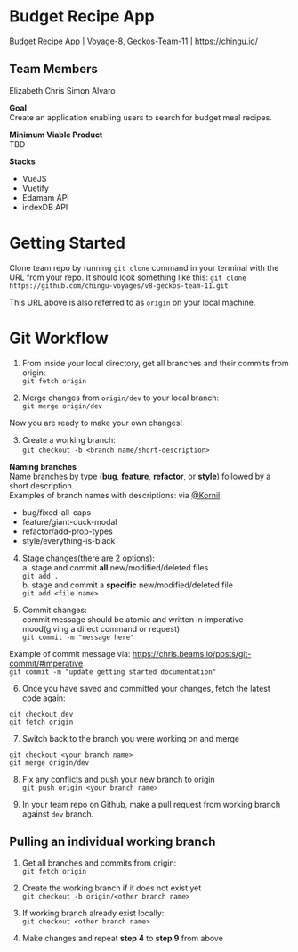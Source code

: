 # Budget Recipe App
Budget Recipe App | Voyage-8, Geckos-Team-11 | https://chingu.io/

## Team Members
Elizabeth
Chris
Simon
Alvaro

**Goal**  
Create an application enabling users to search for budget meal recipes. 

**Minimum Viable Product**  
TBD

**Stacks**
- VueJS
- Vuetify
- Edamam API
- indexDB API

# Getting Started
Clone team repo by running `git clone` command in your terminal with the URL from your repo. 
It should look something like this: 
`git clone https://github.com/chingu-voyages/v8-geckos-team-11.git`

This URL above is also referred to as `origin` on your local machine. 


# Git Workflow

1. From inside your local directory, get all branches and their commits from origin:  
`git fetch origin`

2. Merge changes from `origin/dev` to your local branch:  
`git merge origin/dev`

Now you are ready to make your own changes!

3. Create a working branch:   
`git checkout -b <branch name/short-description>`

**Naming branches**  
Name branches by type (**bug**, **feature**, **refactor**, or **style**) followed by a short description.  
Examples of branch names with descriptions: via [@Kornil](https://medium.com/@francesco.agnoletto/how-to-not-f-up-your-local-files-with-git-part-1-e0756c88fd3c):
 - bug/fixed-all-caps
 - feature/giant-duck-modal
 - refactor/add-prop-types
 - style/everything-is-black
 
4. Stage changes(there are 2 options):  
 a. stage and commit **all** new/modified/deleted files  
 `git add .`  
 b. stage and commit a **specific** new/modified/deleted file  
 `git add <file name>`
  
5. Commit changes:  
commit message should be atomic and written in imperative mood(giving a direct command or request)  
`git commit -m "message here"`

Example of commit message via: https://chris.beams.io/posts/git-commit/#imperative  
`git commit -m "update getting started documentation"`
   
6. Once you have saved and committed your changes, fetch the latest code again:
```
git checkout dev
git fetch origin
```
 
7. Switch back to the branch you were working on and merge
```
git checkout <your branch name>
git merge origin/dev
```
 
8. Fix any conflicts and push your new branch to origin  
`git push origin <your branch name>`

9. In your team repo on Github, make a pull request from working branch against `dev` branch. 
 
## Pulling an individual working branch 
1. Get all branches and commits from origin:  
`git fetch origin`
 
2. Create the working branch if it does not exist yet  
 `git checkout -b origin/<other branch name>`
 
3. If working branch already exist locally:  
`git checkout <other branch name>`
 
4. Make changes and repeat **step 4** to **step 9** from above  





